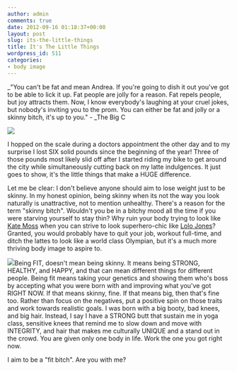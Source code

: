 ```yaml
---
author: admin
comments: true
date: 2012-09-16 01:18:37+00:00
layout: post
slug: its-the-little-things
title: It's The Little Things
wordpress_id: 511
categories:
- body image
---
```


_"You can't be fat and mean Andrea. If you're going to dish it out you've got to be able to lick it up. Fat people are jolly for a reason. Fat repels people, but joy attracts them. Now, I know everybody's laughing at your cruel jokes, but nobody's inviting you to the prom. You can either be fat and jolly or a skinny bitch, it's up to you." - _The Big C

![](http://corinaoffthemat.com/wp-content/uploads/2012/09/skinny-bitch-fit-bitch.jpg)

I hopped on the scale during a doctors appointment the other day and to my surprise I lost SIX solid pounds since the beginning of the year! Three of those pounds most likely slid off after I started riding my bike to get around the city while simultaneously cutting back on my latte indulgences. It just goes to show, it's the little things that make a HUGE difference.

<!-- more -->

Let me be clear: I don't believe anyone should aim to lose weight just to be skinny. In my honest opinion, being skinny when its not the way you look naturally is unattractive, not to mention unhealthy. There's a reason for the term "skinny bitch". Wouldn't you be in a bitchy mood all the time if you were starving yourself to stay thin? Why ruin your body trying to look like [Kate Moss](http://en.wikipedia.org/wiki/Kate_Moss) when you can strive to look superhero-chic like [Lolo Jones](http://en.wikipedia.org/wiki/Lolo_Jones)? Granted, you would probably have to quit your job, workout full-time, and ditch the lattes to look like a world class Olympian, but it's a much more thriving body image to aspire to.

![](http://corinaoffthemat.com/wp-content/uploads/2012/09/images.jpg)Being FIT, doesn't mean being skinny. It means being STRONG, HEALTHY, and HAPPY, and that can mean different things for different people. Being fit means taking your genetics and showing them who's boss by accepting what you were born with and improving what you've got RIGHT NOW. If that means skinny, fine. If that means big, then that's fine too. Rather than focus on the negatives, put a positive spin on those traits and work towards realistic goals. I was born with a big booty, bad knees, and big hair. Instead, I say I have a STRONG butt that sustain me in yoga class, sensitive knees that remind me to slow down and move with INTEGRITY, and hair that makes me culturally UNIQUE and a stand out in the crowd. You are given only one body in life. Work the one you got right now.

I aim to be a "fit bitch". Are you with me?
